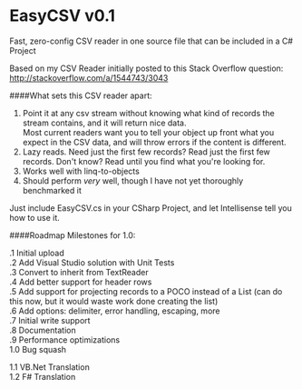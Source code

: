 EasyCSV v0.1
=======

Fast, zero-config CSV reader in one source file that can be included in a C# Project

Based on my CSV Reader initially posted to this Stack Overflow question:  
http://stackoverflow.com/a/1544743/3043

####What sets this CSV reader apart:

1. Point it at any csv stream without knowing what kind of records the stream contains, and it will return nice data.  
Most current readers want you to tell your object up front what you expect in the CSV data, and will throw errors if the content is different.  
2. Lazy reads. Need just the first few records? Read just the first few records. Don't know? Read until you find what you're looking for.
3. Works well with linq-to-objects
4. Should perform *very* well, though I have not yet thoroughly benchmarked it

Just include EasyCSV.cs in your CSharp Project, and let Intellisense tell you how to use it.

####Roadmap Milestones for 1.0:

.1 Initial upload  
.2 Add Visual Studio solution with Unit Tests  
.3 Convert to inherit from TextReader  
.4 Add better support for header rows  
.5 Add support for projecting records to a POCO instead of a List<string> (can do this now, but it would waste work done creating the list)  
.6 Add options: delimiter, error handling, escaping, more  
.7 Initial write support   
.8 Documentation   
.9 Performance optimizations  
1.0 Bug squash  

1.1 VB.Net Translation  
1.2 F# Translation
